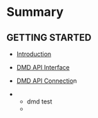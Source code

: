 # Summary

## GETTING STARTED

* [Introduction](README.md)

* [DMD API Interface](dmd-api-interface.md)

* [DMD API Connectio](dmd-api-connection.md)n
* * dmd test
  * 





